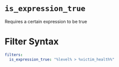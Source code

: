 # `is_expression_true`

Requires a certain expression to be true

# Filter Syntax
```yaml
filters:
  is_expression_true: "%level% > %victim_health%"
```
